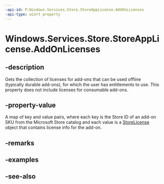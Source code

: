 ```yaml
---
-api-id: P:Windows.Services.Store.StoreAppLicense.AddOnLicenses
-api-type: winrt property
---
```


<!-- Property syntax
public Windows.Foundation.Collections.IMapView<string, Windows.Services.Store.StoreLicense> AddOnLicenses { get; }
-->

# Windows.Services.Store.StoreAppLicense.AddOnLicenses

## -description
Gets the collection of licenses for add-ons that can be used offline (typically durable add-ons), for which the user has entitlements to use. This property does not include licenses for consumable add-ons.

## -property-value
A map of key and value pairs, where each key is the Store ID of an add-on SKU from the Microsoft Store catalog and each value is a [StoreLicense](storelicense.md) object that contains license info for the add-on.

## -remarks

## -examples

## -see-also
